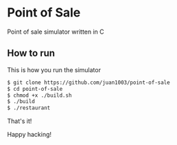 # Point of Sale
Point of sale simulator written in C

## How to run
This is how you run the simulator
```sh
$ git clone https://github.com/juan1003/point-of-sale
$ cd point-of-sale
$ chmod +x ./build.sh
$ ./build
$ ./restaurant
```

That's it!

Happy hacking!
